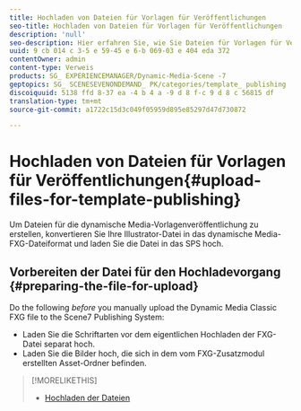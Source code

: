 ```yaml
---
title: Hochladen von Dateien für Vorlagen für Veröffentlichungen
seo-title: Hochladen von Dateien für Vorlagen für Veröffentlichungen
description: 'null'
seo-description: Hier erfahren Sie, wie Sie Dateien für Vorlagen für Veröffentlichungen hochladen.
uuid: 9 cb 014 c 3-5 e 59-45 e 6-b 069-03 e 404 eda 372
contentOwner: admin
content-type: Verweis
products: SG_ EXPERIENCEMANAGER/Dynamic-Media-Scene -7
geptopics: SG_ SCENESEVENONDEMAND_ PK/categories/template_ publishing
discoiquuid: 5138 ffd 8-37 ea -4 b 4 a -9 d 8 f-c 9 d 8 c 56815 df
translation-type: tm+mt
source-git-commit: a1722c15d3c049f05959d895e85297d47d730872

---
```



# Hochladen von Dateien für Vorlagen für Veröffentlichungen{#upload-files-for-template-publishing}

Um Dateien für die dynamische Media-Vorlagenveröffentlichung zu erstellen, konvertieren Sie Ihre Illustrator-Datei in das dynamische Media-FXG-Dateiformat und laden Sie die Datei in das SPS hoch.

## Vorbereiten der Datei für den Hochladevorgang {#preparing-the-file-for-upload}

Do the following *before* you manually upload the Dynamic Media Classic FXG file to the Scene7 Publishing System:

* Laden Sie die Schriftarten vor dem eigentlichen Hochladen der FXG-Datei separat hoch.
* Laden Sie die Bilder hoch, die sich in dem vom FXG-Zusatzmodul erstellten Asset-Ordner befinden.

>[!MORELIKETHIS]
>
>* [Hochladen der Dateien](uploading-files.md#uploading_your_files)

